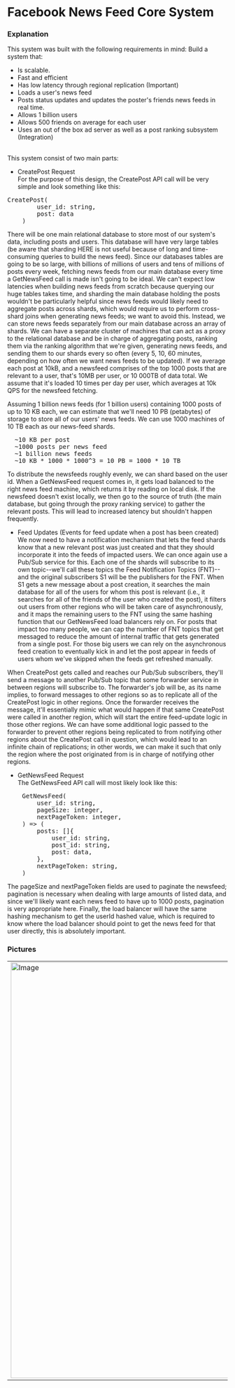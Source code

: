 # Facebook News Feed Core System

### Explanation
This system was built with the following requirements in mind:
Build a system that:
- Is scalable.
- Fast and efficient
- Has low latency through regional replication (Important)
- Loads a user's news feed
- Posts status updates and updates the poster's friends news feeds in real time.
- Allows 1 billion users
- Allows 500 friends on average for each user
- Uses an out of the box ad server as well as a post ranking subsystem (Integration)

</br>
This system consist of two main parts: </br>

- CreatePost Request </br>
 For the purpose of this design, the CreatePost API call will be very simple and look something like this:
<pre>
CreatePost(
        user_id: string,
        post: data
    )
</pre>

There will be one main relational database to store most of our system's data, including posts and users. This database will have very large tables (be aware that sharding HERE is not useful because of long and time-consuming queries to build the news feed). Since our databases tables are going to be so large, with billions of millions of users and tens of millions of posts every week, fetching news feeds from our main database every time a GetNewsFeed call is made isn't going to be ideal. We can't expect low latencies when building news feeds from scratch because querying our huge tables takes time, and sharding the main database holding the posts wouldn't be particularly helpful since news feeds would likely need to aggregate posts across shards, which would require us to perform cross-shard joins when generating news feeds; we want to avoid this. Instead, we can store news feeds separately from our main database across an array of shards. We can have a separate cluster of machines that can act as a proxy to the relational database and be in charge of aggregating posts, ranking them via the ranking algorithm that we're given, generating news feeds, and sending them to our shards every so often (every 5, 10, 60 minutes, depending on how often we want news feeds to be updated).
If we average each post at 10kB, and a newsfeed comprises of the top 1000 posts that are relevant to a user, that's 10MB per user, or 10 000TB of data total. We assume that it's loaded 10 times per day per user, which averages at 10k QPS for the newsfeed fetching. </br>

Assuming 1 billion news feeds (for 1 billion users) containing 1000 posts of up to 10 KB each, we can estimate that we'll need 10 PB (petabytes) of storage to store all of our users' news feeds. We can use 1000 machines of 10 TB each as our news-feed shards.

<pre>
  ~10 KB per post
  ~1000 posts per news feed
  ~1 billion news feeds
  ~10 KB * 1000 * 1000^3 = 10 PB = 1000 * 10 TB
</pre>

To distribute the newsfeeds roughly evenly, we can shard based on the user id. When a GetNewsFeed request comes in, it gets load balanced to the right news feed machine, which returns it by reading on local disk. If the newsfeed doesn't exist locally, we then go to the source of truth (the main database, but going through the proxy ranking service) to gather the relevant posts. This will lead to increased latency but shouldn't happen frequently. </br>

* Feed Updates (Events for feed update when a post has been created)
 We now need to have a notification mechanism that lets the feed shards know that a new relevant post was just created and that they should incorporate it into the feeds of impacted users. We can once again use a Pub/Sub service for this. Each one of the shards will subscribe to its own topic--we'll call these topics the Feed Notification Topics (FNT)--and the original subscribers S1 will be the publishers for the FNT. When S1 gets a new message about a post creation, it searches the main database for all of the users for whom this post is relevant (i.e., it searches for all of the friends of the user who created the post), it filters out users from other regions who will be taken care of asynchronously, and it maps the remaining users to the FNT using the same hashing function that our GetNewsFeed load balancers rely on. For posts that impact too many people, we can cap the number of FNT topics that get messaged to reduce the amount of internal traffic that gets generated from a single post. For those big users we can rely on the asynchronous feed creation to eventually kick in and let the post appear in feeds of users whom we've skipped when the feeds get refreshed manually. </br>

When CreatePost gets called and reaches our Pub/Sub subscribers, they'll send a message to another Pub/Sub topic that some forwarder service in between regions will subscribe to. The forwarder's job will be, as its name implies, to forward messages to other regions so as to replicate all of the CreatePost logic in other regions. Once the forwarder receives the message, it'll essentially mimic what would happen if that same CreatePost were called in another region, which will start the entire feed-update logic in those other regions. We can have some additional logic passed to the forwarder to prevent other regions being replicated to from notifying other regions about the CreatePost call in question, which would lead to an infinite chain of replications; in other words, we can make it such that only the region where the post originated from is in charge of notifying other regions. </br>


- GetNewsFeed Request </br>
The GetNewsFeed API call will most likely look like this:

<pre>
    GetNewsFeed(
        user_id: string,
        pageSize: integer,
        nextPageToken: integer,
    ) => (
        posts: []{
            user_id: string,
            post_id: string,
            post: data,
        },
        nextPageToken: string,
    )
</pre>

The pageSize and nextPageToken fields are used to paginate the newsfeed; pagination is necessary when dealing with large amounts of listed data, and since we'll likely want each news feed to have up to 1000 posts, pagination is very appropriate here. Finally, the load balancer will have the same hashing mechanism to get the userId hashed value, which is required to know where the load balancer should point to get the news feed for that user directly, this is absolutely important.

### Pictures
<table style="width:100%">
  <tr>
    <td>
  	<img width="950" alt="Image" src="https://github.com/LuisEspinosa7/custom-system-designs/assets/56041525/bef1a634-4a5b-4fcc-9bf5-5e5444f2329b">
    </td>
  </tr>
</table>

